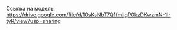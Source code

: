 Ссылка на модель:
https://drive.google.com/file/d/10sKsNbT7Q1fmljqP0kzDKwzmN-1I-tyR/view?usp=sharing
